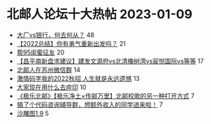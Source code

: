 # 北邮人论坛十大热帖 2023-01-09

- [大厂vs银行，何去何从？](https://bbs.byr.cn/article/Job/2181946) 48
- [【2022总结】你有勇气重新出发吗？](https://bbs.byr.cn/article/WorkLife/1194785) 21
- [帮95闺蜜征友](https://bbs.byr.cn/article/Friends/2034837) 20
- [【昌平南新盘求建议】建发文源府vs北清橡树湾vs宸悦国际vs等等](https://bbs.byr.cn/article/Home/134630) 17
- [北邮人在苏州微信群](https://bbs.byr.cn/article/Jiangsu/113522) 14
- [激情码字我的2022秋招 人生就是永远遗憾](https://bbs.byr.cn/article/Talking/6377183) 13
- [大家现在用什么去痘印](https://bbs.byr.cn/article/Beauty/334001) 10
- [《极乐北邮》【极乐净土×传邮万里】北邮校歌的另一种打开方式](https://bbs.byr.cn/article/VideoCool/38055) 7
- [搞了个代码咨询辅导群，想额外收入的同学进来啦！](https://bbs.byr.cn/article/StudyShare/205318) 7
- [沙雕图1.9](https://bbs.byr.cn/article/Picture/3335548) 5


